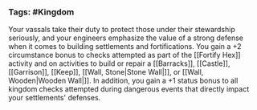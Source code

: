### Tags: #Kingdom

Your vassals take their duty to protect those under their stewardship seriously, and your engineers emphasize the value of a strong defense when it comes to building settlements and fortifications. You gain a +2 circumstance bonus to checks attempted as part of the [[Fortify Hex]] activity and on activities to build or repair a [[Barracks]], [[Castle]], [[Garrison]], [[Keep]], [[Wall, Stone|Stone Wall|]], or [[Wall, Wooden|Wooden Wall|]]. In addition, you gain a +1 status bonus to all kingdom checks attempted during dangerous events that directly impact your settlements' defenses.